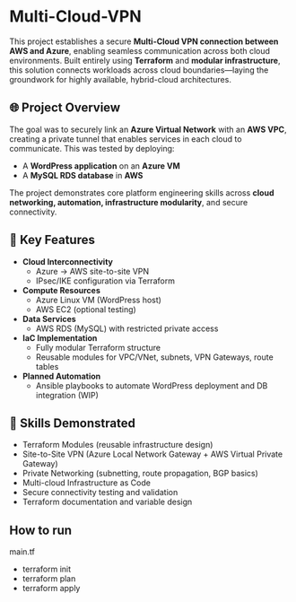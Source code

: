 # Multi-Cloud-VPN

This project establishes a secure **Multi-Cloud VPN connection between AWS and Azure**, enabling seamless communication across both cloud environments. Built entirely using **Terraform** and **modular infrastructure**, this solution connects workloads across cloud boundaries—laying the groundwork for highly available, hybrid-cloud architectures.

## 🌐 Project Overview

The goal was to securely link an **Azure Virtual Network** with an **AWS VPC**, creating a private tunnel that enables services in each cloud to communicate. This was tested by deploying:
- A **WordPress application** on an **Azure VM**
- A **MySQL RDS database** in **AWS**

The project demonstrates core platform engineering skills across **cloud networking, automation, infrastructure modularity**, and secure connectivity.

## 🔧 Key Features

- **Cloud Interconnectivity**
  - Azure → AWS site-to-site VPN
  - IPsec/IKE configuration via Terraform
- **Compute Resources**
  - Azure Linux VM (WordPress host)
  - AWS EC2 (optional testing)
- **Data Services**
  - AWS RDS (MySQL) with restricted private access
- **IaC Implementation**
  - Fully modular Terraform structure
  - Reusable modules for VPC/VNet, subnets, VPN Gateways, route tables
- **Planned Automation**
  - Ansible playbooks to automate WordPress deployment and DB integration (WIP)

## 🧠 Skills Demonstrated

- Terraform Modules (reusable infrastructure design)
- Site-to-Site VPN (Azure Local Network Gateway + AWS Virtual Private Gateway)
- Private Networking (subnetting, route propagation, BGP basics)
- Multi-cloud Infrastructure as Code
- Secure connectivity testing and validation
- Terraform documentation and variable design

## How to run 

main.tf
- terraform init
- terraform plan
- terraform apply
